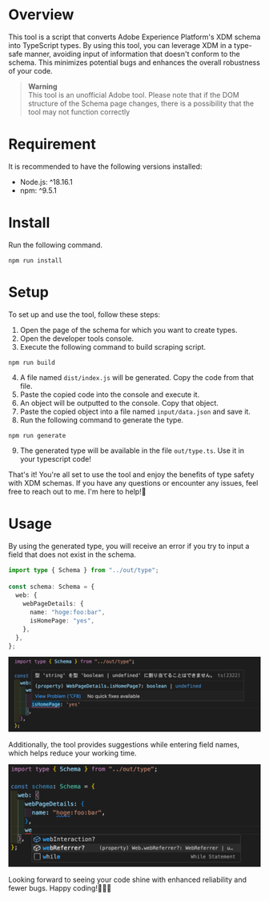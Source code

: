 # Overview

This tool is a script that converts Adobe Experience Platform's XDM schema into TypeScript types.
By using this tool, you can leverage XDM in a type-safe manner, avoiding input of information that doesn't conform to the schema.
This minimizes potential bugs and enhances the overall robustness of your code.

> **Warning**  
> This tool is an unofficial Adobe tool. Please note that if the DOM structure of the Schema page changes, there is a possibility that the tool may not function correctly

# Requirement

It is recommended to have the following versions installed:

- Node.js: ^18.16.1
- npm: ^9.5.1

# Install

Run the following command.

```shell
npm run install
```

# Setup

To set up and use the tool, follow these steps:

1. Open the page of the schema for which you want to create types.
2. Open the developer tools console.
3. Execute the following command to build scraping script.

```shell
npm run build
```

4. A file named `dist/index.js` will be generated. Copy the code from that file.
5. Paste the copied code into the console and execute it.
6. An object will be outputted to the console. Copy that object.
7. Paste the copied object into a file named `input/data.json` and save it.
8. Run the following command to generate the type.

```shell
npm run generate
```

9. The generated type will be available in the file `out/type.ts`. Use it in your typescript code!

That's it! You're all set to use the tool and enjoy the benefits of type safety with XDM schemas.
If you have any questions or encounter any issues, feel free to reach out to me. I'm here to help!💪

# Usage

By using the generated type, you will receive an error if you try to input a field that does not exist in the schema.

```typescript
import type { Schema } from "../out/type";

const schema: Schema = {
  web: {
    webPageDetails: {
      name: "hoge:foo:bar",
      isHomePage: "yes",
    },
  },
};
```

<img src='./assets/typeerror.png' width='600px'/>

Additionally, the tool provides suggestions while entering field names, which helps reduce your working time.

<img src='./assets/suggestion.png' width='600px'/>

Looking forward to seeing your code shine with enhanced reliability and fewer bugs. Happy coding!🎉🎉🎉
